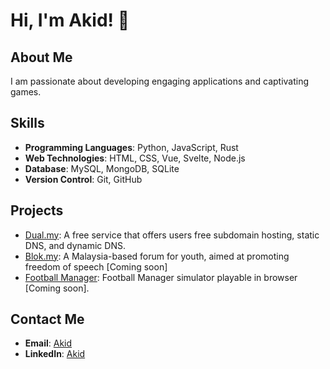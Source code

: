 # Hi, I'm Akid! 👋

## About Me
I am passionate about developing engaging applications and captivating games.


## Skills
- **Programming Languages**: Python, JavaScript, Rust
- **Web Technologies**: HTML, CSS, Vue, Svelte, Node.js
- **Database**: MySQL, MongoDB, SQLite
- **Version Control**: Git, GitHub

## Projects
- [Dual.my](https://github.com/akid/project1): A free service that offers users free subdomain hosting, static DNS, and dynamic DNS.
- [Blok.my](https://github.com/akid/project2): A Malaysia-based forum for youth, aimed at promoting freedom of speech [Coming soon]
- [Football Manager](https://github.com/akid/project3): Football Manager simulator playable in browser [Coming soon].


## Contact Me
- **Email**: [Akid](mailto:affianakid@gmail.com)
- **LinkedIn**: [Akid](https://my.linkedin.com/in/akid-affian-507188186?original_referer=https%3A%2F%2Fwww.google.com%2F)
